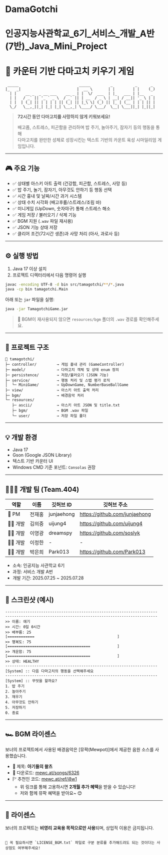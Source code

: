 # DamaGotchi
# 인공지능사관학교_6기_서비스_개발_A반(7반)_Java_Mini_Project

# 🐣 카운터 기반 다마고치 키우기 게임

```
 _____                           _____         _          _      _
|_   _|                         |  __ \       | |        | |    (_)
  | |    __ _  _ __ ___    __ _ | |  \/  ___  | |_   ___ | |__   _
  | |   / _` || '_ ` _ \  / _` || | __  / _ \ | __| / __|| '_ \ | |
  | |  | (_| || | | | | || (_| || |_\ \| (_) || |_ | (__ | | | || |
  \_/   \__,_||_| |_| |_| \__,_| \____/ \___/  \__| \___||_| |_||_|
```


> **72시간 동안 다마고치를 사망하지 않게 키워보세요!**  
> 
> 배고픔, 스트레스, 피곤함을 관리하며 밥 주기, 놀아주기, 잠자기 등의 행동을 통해  
> 다마고치를 완만한 성체로 성장시킨는 텍스트 기반의 카운트 육성 시마일리엄 게임입니다.

---

## 🎮 주요 기능

- ✅ 상태별 아스키 아트 출력 (건강함, 피곤함, 스트레스, 사망 등)
- ✅ 밥 주기, 놀기, 잠자기, 아무것도 안하기 등 행동 선택
- ✅ 시간 흉내 및 날짜/시간 과거 시스템
- ✅ 상태 수치 시각화 (배고후륨/스트레스/조림 바)
- ✅ 미니게임 (UpDown, 숫자야구) 통해 스트레스 해소
- ✅ 게임 저장 / 불러오기 / 삭제 기능
- ✅ BGM 지원 (`.wav` 파일 재사용)
- ✅ JSON 기능 상태 저장
- ✅ 클리어 조건(72시간 생존)과 사망 처리 (아사, 과로사 등)

---

## ⚙️ 실행 방법

1. Java 17 이상 설치
2. 프로젝트 디렉터리에서 다음 명령어 실행

```bash
javac -encoding UTF-8 -d bin src/tamagotchi/**/*.java
java -cp bin tamagotchi.Main
```

아래 또는 `jar` 파일을 실행:

```bash
java -jar TamagotchiGame.jar
```

> 🎵 BGM이 재사용되지 않으면 `resources/bgm` 폴더의 `.wav` 경로를 확인해주세요.

---

## 🧱 프로젝트 구조

```
📆 tamagotchi/
├─ controller/         → 게임 흉내 관리 (GameController)
├─ model/              → 다마고치 객체 및 상태 enum 정의
├─ persistence/        → 저장/불러오기 (JSON 기능)
├─ service/            → 행동 처리 및 스탭 평가 로직
│  └─ MiniGame/        → UpDownGame, NumberBaseBallGame
├─ view/               → 아스키 아트 출력 처리
├─ bgm/                → 배경음악 처리
└─ resources/
   ├─ ascii/           → 아스키 아트 JSON 및 title.txt
   ├─ bgm/             → BGM .wav 파일
   └─ user/            → 저장 파일 폴더
```

---

## 💡 개발 환경

- Java 17
- Gson (Google JSON Library)
- 텍스트 기반 카운터 UI
- Windows CMD 기준 포넌트: `Consolas` 권장

---

## 👨‍👩‍👧 개발 팀 (Team.404)

| 역할 | 이름 | 깃허브 ID | 깃허브 주소 |
|--------|------| ----------------| ---------------------|
| 👑 PM | 전재홍 | junjaehong | https://github.com/junjaehong |
| 👨‍💻 개발 | 김의중 | uijung4 | https://github.com/uijung4 |
| 👨‍💻 개발 | 이영광 | dreamspy | https://github.com/soslyk |
| 👨‍💻 개발 | 이정한 | - | - |
| 👩‍💻 개발 | 박은희 | Park013 | https://github.com/Park013 |

- 소속: 인공지능 사관학교 6기
- 과정: 서비스 개발 A번
- 개발 기간: 2025.07.25 ~ 2025.07.28

---

## 📆 스크린샷 (예시)

```
--------------------------------------------------------------------
--------------------------------------------------------------------
>> 이름: 애기
>> 시간: 0일 0시간
>> 배부름: 25
[============                                     ]
>> 행복도: 75
[=====================================            ]
>> 개운함: 75
[=====================================            ]
>> 상태: HEALTHY
--------------------------------------------------------------------
[System] :: 다음 다마고치의 행동을 선택해주세요
--------------------------------------------------------------------
[System] :: 무엇을 할까요?
1. 밥 주기
2. 놀아주기
3. 재우기
4. 아무것도 안하기
5. 저장하기
0. 종료
```

---

## 🏎️ BGM 라이센스

보너의 프로젝트에서 사용된 배경음악은 [뮤팍(Mewpot)]에서 제공한 음원 소스를 사용했습니다.

- 🎼 제목: **아기들의 왈츠**
- 🔗 다운로드: [mewc.at/songs/6326](https://mewc.at/songs/6326)
- 🏱 추천인 코드: [mewc.at/ref/i8w1](https://mewc.at/ref/i8w1)
  - 위 링크를 통해 고용하시면 **2개월 추가 혜택**을 받을 수 있습니다!
  - 저와 함께 뮤팍 혜택을 받아요~ 😊

---

## 📜 라이센스

보너의 프로젝트는 **비영리 교육용 목적으로만 사용**되며, 상업적 이용은 금지됩니다.
```

📄 꼭 필요하시면 `LICENSE_BGM.txt` 파일로 구분 분류를 추가해드려도 되는 것이다는 사상점도 여부해주세요!
